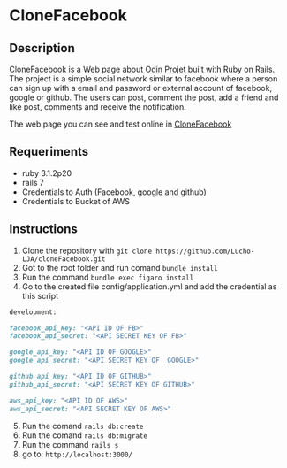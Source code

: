# CloneFacebook

## Description

CloneFacebook is a Web page about [Odin Projet](https://www.theodinproject.com/lessons/ruby-on-rails-rails-final-project) built with Ruby on Rails. The project is a simple social network similar to facebook where a person can sign up with a email and password or external account of facebook, google or github. The users can post, comment the post, add a friend and like post, comments and receive the notification.

The web page you can see and test online in [CloneFacebook](https://boiling-eyrie-13233.herokuapp.com/)

## Requeriments

- ruby 3.1.2p20
- rails 7
- Credentials to Auth (Facebook, google and github)
- Credentials to Bucket of AWS

## Instructions

1. Clone the repository with `git clone https://github.com/Lucho-LJA/cloneFacebook.git` 
2. Got to the root folder and run comand `bundle install`
3. Run the command `bundle exec figaro install`
4. Go to the created file config/application.yml and add the credential as this script
```ruby
development:

facebook_api_key: "<API ID OF FB>"
facebook_api_secret: "<API SECRET KEY OF FB>"

google_api_key: "<API ID OF GOOGLE>"
google_api_secret: "<API SECRET KEY OF  GOOGLE>"

github_api_key: "<API ID OF GITHUB>"
github_api_secret: "<API SECRET KEY OF GITHUB>"

aws_api_key: "<API ID OF AWS>"
aws_api_secret: "<API SECRET KEY OF AWS>"
```
5. Run the comand `rails db:create`
6. Run the comand `rails db:migrate`
7. Run the command `rails s`
8. go to: `http://localhost:3000/`